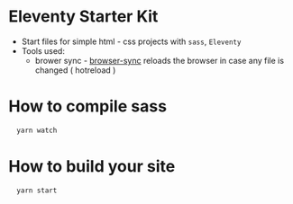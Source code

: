 # Eleventy Starter Kit

- Start files for simple html - css projects with `sass`, `Eleventy`
- Tools used:
  - brower sync - [browser-sync](https://browsersync.io/) reloads the browser in case any file is changed ( hotreload )

# How to compile sass
```sh
  yarn watch
```

# How to build your site
```sh
  yarn start
```


